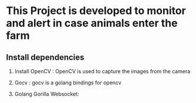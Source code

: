 # This Project is developed to monitor and alert in case animals enter the farm

## Install dependencies
1. Install OpenCV : OpenCV is used to capture the images from the camera




2. Gocv : gocv is a golang bindings for opencv



3. Golang Gorilla Websocket: 